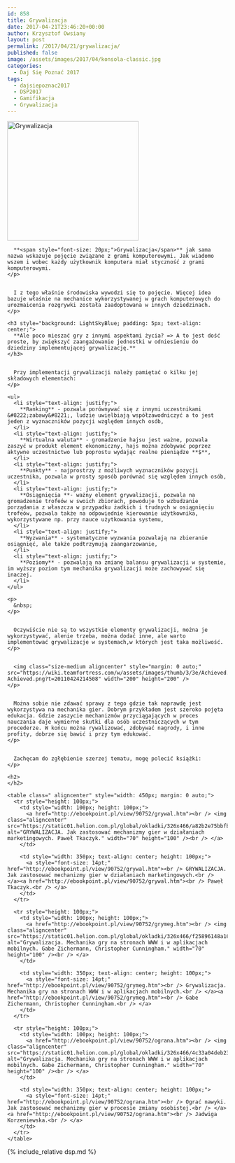 ```yaml
---
id: 858
title: Grywalizacja
date: 2017-04-21T23:46:20+00:00
author: Krzysztof Owsiany
layout: post
permalink: /2017/04/21/grywalizacja/
published: false
image: /assets/images/2017/04/konsola-classic.jpg
categories:
  - Daj Się Poznać 2017
tags:
  - dajsiepoznac2017
  - DSP2017
  - Gamifikacja
  - Grywalizacja
---
```

<div id="dslc-theme-content">
  <div id="dslc-theme-content-inner">
    <p>
      <img class="aligncenter wp-image-864 size-medium" style="margin: 0 auto;" src="http://godev.gemustudio.com/assets/images/2017/04/konsola-classic-300x273.jpg" alt="Grywalizacja" width="300" height="273" srcset="http://godev.gemustudio.com/assets/images/2017/04/konsola-classic-300x273.jpg 300w, http://godev.gemustudio.com/assets/images/2017/04/konsola-classic.jpg 600w" sizes="(max-width: 300px) 100vw, 300px" />
    </p>
    

      **<span style="font-size: 20px;">Grywalizacja</span>** jak sama nazwa wskazuje pojęcie związane z grami komputerowymi. Jak wiadomo wszem i wobec każdy użytkownik komputera miał styczność z grami komputerowymi.
    </p>
    

      I z tego właśnie środowiska wywodzi się to pojęcie. Więcej idea bazuje właśnie na mechanice wykorzystywanej w grach komputerowych do urozmaicenia rozgrywki została zaadoptowana w innych dziedzinach.
    </p>
    
    <h3 style="background: LightSkyBlue; padding: 5px; text-align: center;">
      **Ale poco mieszać gry z innymi aspektami życia? => A to jest dość proste, by zwiększyć zaangażowanie jednostki w odniesieniu do dziedziny implementującej grywalizację.**
    </h3>
    

      Przy implementacji grywalizacji należy pamiętać o kilku jej składowych elementach:
    </p>
    
    <ul>
      <li style="text-align: justify;">
        **Ranking** - pozwala porównywać się z innymi uczestnikami &#8222;zabawy&#8221;, ludzie uwielbiają współzawodniczyć a to jest jeden z wyznaczników pozycji względem innych osób,
      </li>
      <li style="text-align: justify;">
        **Wirtualna waluta** - gromadzenie hajsu jest ważne, pozwala zaszyć w produkt element ekonomiczny, hajs można zdobywać poprzez aktywne uczestnictwo lub poprostu wydając realne pieniądze **$**,
      </li>
      <li style="text-align: justify;">
        **Punkty** - najprostrzy z możliwych wyznaczników pozycji uczestnika, pozwala w prosty sposób porównać się względem innych osób,
      </li>
      <li style="text-align: justify;">
        **Osiągnięcia **- ważny element grywalizacji, pozwala na gromadzenie trofeów w swoich zbiorach, powoduje to wzbudzanie porządania z właszcza w przypadku żadkich i trudnych w osiągnięciu trofeów, pozwala także na odpowiednie kierowanie użytkownika, wykorzystywane np. przy nauce użytkowania systemu,
      </li>
      <li style="text-align: justify;">
        **Wyzwania** - systematyczne wyzwania pozwalają na zbieranie osiągnięć, ale także podtrzymują zaangarzowanie,
      </li>
      <li style="text-align: justify;">
        **Poziomy** - pozwalają na zmianę balansu grywalizacji w systemie, im wyższy poziom tym mechanika grywalizacji może zachowywać się inaczej.
      </li>
    </ul>
    
    <p>
      &nbsp;
    </p>
    

      Oczywiście nie są to wszystkie elementy grywalizacji, można je wykorzystywać, alenie trzeba, można dodać inne, ale warto implementować grywalizacje w systemach,w których jest taka możliwość.
    </p>
    

      <img class="size-medium aligncenter" style="margin: 0 auto;" src="https://wiki.teamfortress.com/w/assets/images/thumb/3/3e/Achieved.png/200px-Achieved.png?t=20110424214508" width="200" height="200" />
    </p>
    

      Można sobie nie zdawać sprawy z tego gdzie tak naprawdę jest wykorzystywa na mechanika gier. Dobrym przykładem jest szeroko pojęta edukacja. Gdzie zaszycie mechanizmów przyciągających w proces nauczania daje wymierne skutki dla osób uczestniczących w tym procederze. W końcu można rywalizować, zdobywać nagrody, i inne profity, dobrze się bawić i przy tym edukować.
    </p>
    

      Zachęcam do zgłębienie szerzej tematu, mogę polecić książki:
    </p>
    
    <h2>
    </h2>
    
    <table class=" aligncenter" style="width: 450px; margin: 0 auto;">
      <tr style="height: 100px;">
        <td style="width: 100px; height: 100px;">
          <a href="http://ebookpoint.pl/view/90752/grywal.htm"><br /> <img class="aligncenter" src="https://static01.helion.com.pl/global/okladki/326x466/a82b2e75bbfb9f7febcc060e23f9f655,grywal.jpg" alt="GRYWALIZACJA. Jak zastosować mechanizmy gier w działaniach marketingowych. Paweł Tkaczyk." width="70" height="100" /><br /> </a>
        </td>
        
        <td style="width: 350px; text-align: center; height: 100px;">
          <a style="font-size: 14pt;" href="http://ebookpoint.pl/view/90752/grywal.htm"><br /> GRYWALIZACJA. Jak zastosować mechanizmy gier w działaniach marketingowych.<br /> </a><a href="http://ebookpoint.pl/view/90752/grywal.htm"><br /> Paweł Tkaczyk.<br /> </a>
        </td>
      </tr>
      
      <tr style="height: 100px;">
        <td style="width: 100px; height: 100px;">
          <a href="http://ebookpoint.pl/view/90752/grymeg.htm"><br /> <img class="aligncenter" src="https://static01.helion.com.pl/global/okladki/326x466/f25896148a16f261f83db7ee19f0f73e,grymeg.jpg" alt="Grywalizacja. Mechanika gry na stronach WWW i w aplikacjach mobilnych. Gabe Zichermann, Christopher Cunningham." width="70" height="100" /><br /> </a>
        </td>
        
        <td style="width: 350px; text-align: center; height: 100px;">
          <a style="font-size: 14pt;" href="http://ebookpoint.pl/view/90752/grymeg.htm"><br /> Grywalizacja. Mechanika gry na stronach WWW i w aplikacjach mobilnych.<br /> </a><a href="http://ebookpoint.pl/view/90752/grymeg.htm"><br /> Gabe Zichermann, Christopher Cunningham.<br /> </a>
        </td>
      </tr>
      
      <tr style="height: 100px;">
        <td style="width: 100px; height: 100px;">
          <a href="http://ebookpoint.pl/view/90752/ograna.htm"><br /> <img class="aligncenter" src="https://static01.helion.com.pl/global/okladki/326x466/4c33a04deb23d0b32efd05243eabfa49,ograna.jpg" alt="Grywalizacja. Mechanika gry na stronach WWW i w aplikacjach mobilnych. Gabe Zichermann, Christopher Cunningham." width="70" height="100" /><br /> </a>
        </td>
        
        <td style="width: 350px; text-align: center; height: 100px;">
          <a style="font-size: 14pt;" href="http://ebookpoint.pl/view/90752/ograna.htm"><br /> Ograć nawyki. Jak zastosować mechanizmy gier w procesie zmiany osobistej.<br /> </a><a href="http://ebookpoint.pl/view/90752/ograna.htm"><br /> Jadwiga Korzeniewska.<br /> </a>
        </td>
      </tr>
    </table>
    
{% include_relative dsp.md %}